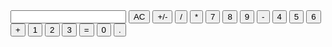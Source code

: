<!DOCTYPE html>
<html lang="en">
<head>
    <meta charset="UTF-8">
    <meta name="viewport" content="width=device-width, initial-scale=1.0">
    <title>Calculator</title>
    <link rel="stylesheet" href="./css/style.css">
</head>
<body>
    <div>
    <input  class="display">
    <button class="gray-button"onclick="limparTela()">AC</button>
    <button class="gray-button" onclick="inverter()">+/-</button>
    <button class="blue-button"  onclick="addCaracter('/')">/</button>
    <button class="blue-button"  onclick="addCaracter('*')">*</button>
    <button class="black-button" onclick="addCaracter('7')">7</button>
    <button class="black-button" onclick="addCaracter('8')">8</button>
    <button class="black-button" onclick="addCaracter('9')">9</button>
    <button class="blue-button" onclick="addCaracter('-')">-</button>
    <button class="black-button" onclick="addCaracter('4')">4</button>
    <button class="black-button" onclick="addCaracter('5')">5</button>
    <button class="black-button"onclick="addCaracter('6')">6</button>
    <button class="blue-button" onclick="addCaracter('+')">+</button>
    <button class="black-button" onclick="addCaracter('1')">1</button>
    <button class="black-button" onclick="addCaracter('2')">2</button>
    <button class="black-button" onclick="addCaracter('3')">3</button>
    <button class="blue-button equal" onclick="calcular()">=</button>
    <button class="black-button zero" onclick="addCaracter('0')">0</button>
    <button class="black-button" onclick="addCaracter('.')">.</button>
</div>
    <script src="./js/script.js"></script>
</body>
</html>

